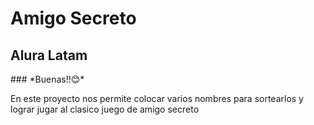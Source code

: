 <h1>Amigo Secreto</h1>
<h2>Alura Latam</h2>
### *Buenas!!😊*

En este proyecto nos permite colocar varios nombres para sortearlos y lograr jugar al clasico juego de amigo secreto
